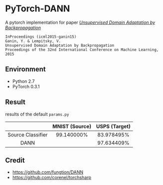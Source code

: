 # PyTorch-DANN

A pytorch implementation for paper *[Unsupervised Domain Adaptation by Backpropagation](http://sites.skoltech.ru/compvision/projects/grl/)*

    InProceedings (icml2015-ganin15)
    Ganin, Y. & Lempitsky, V.
    Unsupervised Domain Adaptation by Backpropagation
    Proceedings of the 32nd International Conference on Machine Learning, 2015

## Environment

- Python 2.7
- PyTorch 0.3.1

## Result

results of the default `params.py`

|                                    | MNIST (Source) | USPS (Target) |
| :--------------------------------: | :------------: | :-----------: |
| Source Classifier                  |   99.140000%   |  83.978495%   |
| DANN                               |                |  97.634409%   |

## Credit

- <https://github.com/fungtion/DANN>
- <https://github.com/corenel/torchsharp>